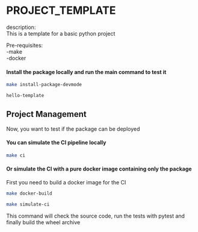# PROJECT_TEMPLATE

description:<br> 
This is a template for a basic python project

Pre-requisites:<br>
-make<br>
-docker<br>

#### Install the package locally and run the main command to test it
```bash
make install-package-devmode
```

```bash
hello-template
```

## Project Management
Now, you want to test if the package can be deployed
#### You can simulate the CI pipeline locally 
```bash
make ci
```

#### Or simulate the CI with a pure docker image containing only the package
First you need to build a docker image for the CI
```bash
make docker-build
```

````bash
make simulate-ci
````
This command will check the source code, run the tests with pytest and finally build
the wheel archive